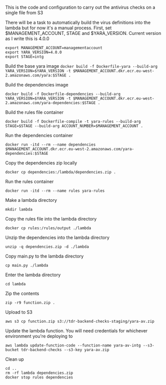 This is the code and configuration to carry out the antivirus checks on a single file from S3

There will be a task to automatically build the virus definitions into the lambda but for now it's a manual process.
First, set $MANAGEMENT_ACCOUNT, STAGE and $YARA_VERSION. Current version as I write this is 4.0.0
```
export MANAGEMENT_ACCOUNT=managementaccount
export YARA_VERSION=4.0.0
export STAGE=intg
```

Build the base yara image
`docker build -f Dockerfile-yara --build-arg YARA_VERSION=$YARA_VERSION -t $MANAGEMENT_ACCOUNT.dkr.ecr.eu-west-2.amazonaws.com/yara:$STAGE .`

Build the dependencies image

`docker build -f Dockerfile-dependencies --build-arg YARA_VERSION=$YARA_VERSION -t $MANAGEMENT_ACCOUNT.dkr.ecr.eu-west-2.amazonaws.com/yara-dependencies:$STAGE .`

Build the rules file container

`docker build -f Dockerfile-compile -t yara-rules --build-arg STAGE=$STAGE --build-arg ACCOUNT_NUMBER=$MANAGEMENT_ACCOUNT .`

Run the dependencies container

`docker run -itd --rm --name dependencies $MANAGEMENT_ACCOUNT.dkr.ecr.eu-west-2.amazonaws.com/yara-dependencies:$STAGE`

Copy the dependencies zip locally

`docker cp dependencies:/lambda/dependencies.zip .`

Run the rules container

`docker run -itd --rm --name rules yara-rules`

Make a lambda directory

`mkdir lambda`

Copy the rules file into the lambda directory

`docker cp rules:/rules/output ./lambda`

Unzip the dependencies into the lambda directory

`unzip -q dependencies.zip -d ./lambda`

Copy main.py to the lambda directory

`cp main.py ./lambda`

Enter the lambda directory 

`cd lambda`

Zip the contents

`zip -r9 function.zip .`

Upload to S3

`aws s3 cp function.zip s3://tdr-backend-checks-staging/yara-av.zip`

Update the lambda function. You will need credentials for whichever environment you're deploying to

`aws lambda update-function-code --function-name yara-av-intg --s3-bucket tdr-backend-checks --s3-key yara-av.zip` 

Clean up
```
cd ..
rm -rf lambda dependencies.zip
docker stop rules dependencies
```

